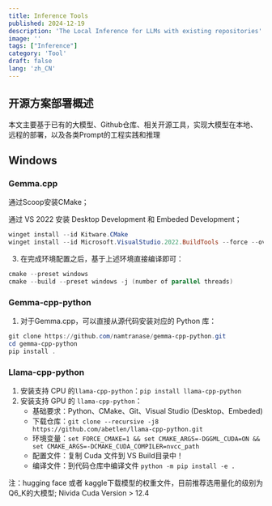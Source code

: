 ```yaml
---
title: Inference Tools
published: 2024-12-19
description: 'The Local Inference for LLMs with existing repositories'
image: ''
tags: ["Inference"]
category: 'Tool'
draft: false 
lang: 'zh_CN'
---
```


## 开源方案部署概述

本文主要基于已有的大模型、Github仓库、相关开源工具，实现大模型在本地、远程的部署，以及各类Prompt的工程实践和推理

## Windows

### Gemma.cpp

通过Scoop安装CMake；

通过 VS 2022 安装 Desktop Development 和 Embeded Development；

```powershell
winget install --id Kitware.CMake
winget install --id Microsoft.VisualStudio.2022.BuildTools --force --override "--passive --wait --add Microsoft.VisualStudio.Workload.VCTools;installRecommended --add Microsoft.VisualStudio.Component.VC.Llvm.Clang --add Microsoft.VisualStudio.Component.VC.Llvm.ClangToolset"
```

3. 在完成环境配置之后，基于上述环境直接编译即可：
````powershell
cmake --preset windows
cmake --build --preset windows -j (number of parallel threads)
````

### Gemma-cpp-python

1. 对于Gemma.cpp，可以直接从源代码安装对应的 Python 库：
```powershell
git clone https://github.com/namtranase/gemma-cpp-python.git
cd gemma-cpp-python
pip install .
```

### Llama-cpp-python

1. 安装支持 CPU 的`llama-cpp-python`：`pip install llama-cpp-python`
2. 安装支持 GPU 的 `llama-cpp-python`：
    * 基础要求：Python、CMake、Git、Visual Studio (Desktop、Embeded)
    * 下载仓库：`git clone --recursive -j8 https://github.com/abetlen/llama-cpp-python.git`
    * 环境变量：`set FORCE_CMAKE=1 && set CMAKE_ARGS=-DGGML_CUDA=ON && set CMAKE_ARGS=-DCMAKE_CUDA_COMPILER=nvcc_path`
    * 配置文件：复制 Cuda 文件到 VS Build目录中！
    * 编译文件：到代码仓库中编译文件 `python -m pip install -e .`

注：hugging face 或者 kaggle下载模型的权重文件，目前推荐选用量化的级别为Q6_K的大模型; Nivida Cuda Version > 12.4
